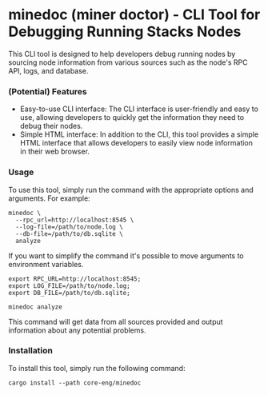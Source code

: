 # minedoc (miner doctor) - CLI Tool for Debugging Running Stacks Nodes

This CLI tool is designed to help developers debug running nodes by sourcing node information from various sources such as the node's RPC API, logs, and database.

### (Potential) Features

- Easy-to-use CLI interface: The CLI interface is user-friendly and easy to use, allowing developers to quickly get the information they need to debug their nodes.
- Simple HTML interface: In addition to the CLI, this tool provides a simple HTML interface that allows developers to easily view node information in their web browser.


### Usage

To use this tool, simply run the command with the appropriate options and arguments. For example:

```
minedoc \
  --rpc_url=http://localhost:8545 \
  --log-file=/path/to/node.log \
  --db-file=/path/to/db.sqlite \
  analyze
```

If you want to simplify the command it's possible to move arguments to environment variables.

```
export RPC_URL=http://localhost:8545;
export LOG_FILE=/path/to/node.log;
export DB_FILE=/path/to/db.sqlite;

minedoc analyze
```

This command will get data from all sources provided and output information about any potential problems.

### Installation

To install this tool, simply run the following command:

```
cargo install --path core-eng/minedoc
```
